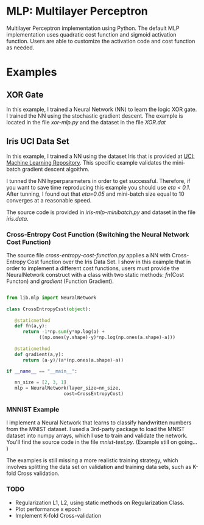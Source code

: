 # MLP: Multilayer Perceptron

Multilayer Perceptron implementation using Python. The default MLP implementation uses quadratic cost function and sigmoid activation function. Users are able to customize the activation code and cost function as needed.

# Examples

## XOR Gate

In this example, I trained a Neural Network (NN) to learn the logic XOR gate. I trained the NN using the stochastic gradient descent. The example is located in the file *xor-mlp.py* and the dataset in the file *XOR.dat*

## Iris UCI Data Set

In this example, I trained a NN using the dataset Iris that is provided at [UCI: Machine Learning Repository](https://archive.ics.uci.edu/ml/datasets.html). This specific example validates the mini-batch gradient descent algoithm.

I tunned the NN hyperparameters in order to get successful. Therefore, if you want to save time reproducing this example you should use *eta < 0.1*. After tunning, I found out that *eta=0.05* and mini-batch size equal to 10 converges at a reasonable speed.

The source code is provided in *iris-mlp-minibatch.py* and dataset in the file *iris.data*.

### Cross-Entropy Cost Function (Switching the Neural Network Cost Function)

The source file *cross-entropy-cost-function.py* applies a NN with Cross-Entropy Cost function over the Iris Data Set. I show in this example that in order to implement a different cost functions, users must provide the NeuralNetwork construct with a class with two static methods: *fn*(Cost Functon) and *gradient* (Function Gradient).
   
```python

from lib.mlp import NeuralNetwork
 
class CrossEntropyCsst(object):
    
   @staticmethod
   def fn(a,y):
      return -1*np.sum(y*np.log(a) + 
            ((np.ones(y.shape)-y)*np.log(np.ones(a.shape)-a)))
   
   @staticmethod
   def gradient(a,y):
      return (a-y)/(a*(np.ones(a.shape)-a))

if __name__ == "__main__":
 
   nn_size = [2, 3, 1]
   mlp = NeuralNetwork(layer_size=nn_size, 
                     cost=CrossEntropyCost)

```

### MNNIST Example

I implement a Neural Network that learns to classify handwritten numbers from the MNIST dataset. I used a 3rd-party package to load the MNIST dataset into numpy arrays, which I use to train and validate the network. You'll find the source code in the file *mnist-test.py*. (Example still on going... )

The examples is still missing a more realistic training strategy, which involves splitting the data set on validation and training data sets, such as K-fold Cross validation.

### TODO
   * Regularization L1, L2, using static methods on Regularization Class.
   * Plot performance x epoch
   * Implement K-fold Cross-validation
